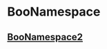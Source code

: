 [ModuleDeclaration-2]: boonamespace\boonamespace2.md
# BooNamespace

## [BooNamespace2][ModuleDeclaration-2]

